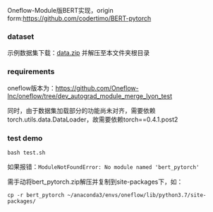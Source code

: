 Oneflow-Module版BERT实现，origin form:https://github.com/codertimo/BERT-pytorch

### dataset

示例数据集下载：[data.zip](https://oneflow-public.oss-cn-beijing.aliyuncs.com/datasets/BERT-pytorch/sampledataset/data.zip) 并解压至本文件夹根目录

### requirements

oneflow版本为：https://github.com/Oneflow-Inc/oneflow/tree/dev_autograd_module_merge_lyon_test

同时，由于数据集加载部分的功能尚未对齐，需要依赖torch.utils.data.DataLoader，故需要依赖torch==0.4.1.post2

### test demo

`bash test.sh`

如果报错：`ModuleNotFoundError: No module named 'bert_pytorch'`

需手动将bert_pytorch.zip解压并复制到site-packages下，如：

`cp -r bert_pytorch ~/anaconda3/envs/oneflow/lib/python3.7/site-packages/`

